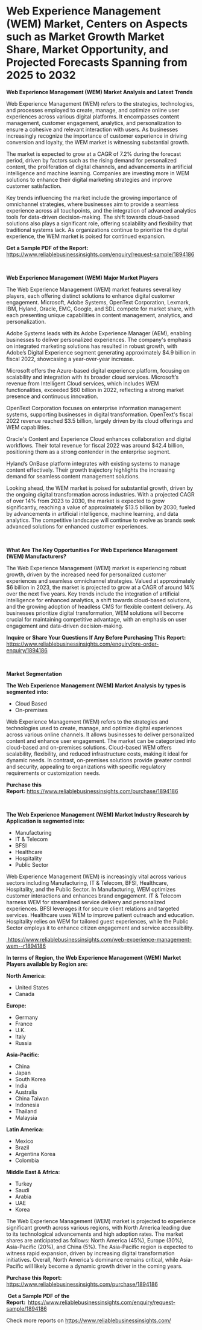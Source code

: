 <p><h1>Web Experience Management (WEM) Market, Centers on Aspects such as Market Growth Market Share, Market Opportunity, and Projected Forecasts Spanning from 2025 to 2032</h1></p><p><strong>Web Experience Management (WEM) Market Analysis and Latest Trends</strong></p>
<p><p>Web Experience Management (WEM) refers to the strategies, technologies, and processes employed to create, manage, and optimize online user experiences across various digital platforms. It encompasses content management, customer engagement, analytics, and personalization to ensure a cohesive and relevant interaction with users. As businesses increasingly recognize the importance of customer experience in driving conversion and loyalty, the WEM market is witnessing substantial growth.</p><p>The market is expected to grow at a CAGR of 7.2% during the forecast period, driven by factors such as the rising demand for personalized content, the proliferation of digital channels, and advancements in artificial intelligence and machine learning. Companies are investing more in WEM solutions to enhance their digital marketing strategies and improve customer satisfaction. </p><p>Key trends influencing the market include the growing importance of omnichannel strategies, where businesses aim to provide a seamless experience across all touchpoints, and the integration of advanced analytics tools for data-driven decision-making. The shift towards cloud-based solutions also plays a significant role, offering scalability and flexibility that traditional systems lack. As organizations continue to prioritize the digital experience, the WEM market is poised for continued expansion.</p></p>
<p><strong>Get a Sample PDF of the Report:&nbsp;</strong> <a href="https://www.reliablebusinessinsights.com/enquiry/request-sample/1894186?utm_campaign=2335&utm_medium=2&utm_source=Github&utm_content=ia&utm_term=28032025&utm_id=web-experience-management-wem">https://www.reliablebusinessinsights.com/enquiry/request-sample/1894186</a></p>
<p>&nbsp;</p>
<p><strong>Web Experience Management (WEM) Major Market Players</strong></p>
<p><p>The Web Experience Management (WEM) market features several key players, each offering distinct solutions to enhance digital customer engagement. Microsoft, Adobe Systems, OpenText Corporation, Lexmark, IBM, Hyland, Oracle, EMC, Google, and SDL compete for market share, with each presenting unique capabilities in content management, analytics, and personalization.</p><p>Adobe Systems leads with its Adobe Experience Manager (AEM), enabling businesses to deliver personalized experiences. The company's emphasis on integrated marketing solutions has resulted in robust growth, with Adobe’s Digital Experience segment generating approximately $4.9 billion in fiscal 2022, showcasing a year-over-year increase.</p><p>Microsoft offers the Azure-based digital experience platform, focusing on scalability and integration with its broader cloud services. Microsoft’s revenue from Intelligent Cloud services, which includes WEM functionalities, exceeded $60 billion in 2022, reflecting a strong market presence and continuous innovation.</p><p>OpenText Corporation focuses on enterprise information management systems, supporting businesses in digital transformation. OpenText's fiscal 2022 revenue reached $3.5 billion, largely driven by its cloud offerings and WEM capabilities.</p><p>Oracle's Content and Experience Cloud enhances collaboration and digital workflows. Their total revenue for fiscal 2022 was around $42.4 billion, positioning them as a strong contender in the enterprise segment.</p><p>Hyland’s OnBase platform integrates with existing systems to manage content effectively. Their growth trajectory highlights the increasing demand for seamless content management solutions.</p><p>Looking ahead, the WEM market is poised for substantial growth, driven by the ongoing digital transformation across industries. With a projected CAGR of over 14% from 2023 to 2030, the market is expected to grow significantly, reaching a value of approximately $13.5 billion by 2030, fueled by advancements in artificial intelligence, machine learning, and data analytics. The competitive landscape will continue to evolve as brands seek advanced solutions for enhanced customer experiences.</p></p>
<p>&nbsp;</p>
<p><strong>What Are The Key Opportunities For Web Experience Management (WEM) Manufacturers?</strong></p>
<p><p>The Web Experience Management (WEM) market is experiencing robust growth, driven by the increased need for personalized customer experiences and seamless omnichannel strategies. Valued at approximately $6 billion in 2023, the market is projected to grow at a CAGR of around 14% over the next five years. Key trends include the integration of artificial intelligence for enhanced analytics, a shift towards cloud-based solutions, and the growing adoption of headless CMS for flexible content delivery. As businesses prioritize digital transformation, WEM solutions will become crucial for maintaining competitive advantage, with an emphasis on user engagement and data-driven decision-making.</p></p>
<p><strong>Inquire or Share Your Questions If Any Before Purchasing This Report:</strong> <a href="https://www.reliablebusinessinsights.com/enquiry/pre-order-enquiry/1894186?utm_campaign=2335&utm_medium=2&utm_source=Github&utm_content=ia&utm_term=28032025&utm_id=web-experience-management-wem">https://www.reliablebusinessinsights.com/enquiry/pre-order-enquiry/1894186</a></p>
<p>&nbsp;</p>
<p><strong>Market Segmentation</strong></p>
<p><strong>The Web Experience Management (WEM) Market Analysis by types is segmented into:</strong></p>
<p><ul><li>Cloud Based</li><li>On-premises</li></ul></p>
<p><p>Web Experience Management (WEM) refers to the strategies and technologies used to create, manage, and optimize digital experiences across various online channels. It allows businesses to deliver personalized content and enhance user engagement. The market can be categorized into cloud-based and on-premises solutions. Cloud-based WEM offers scalability, flexibility, and reduced infrastructure costs, making it ideal for dynamic needs. In contrast, on-premises solutions provide greater control and security, appealing to organizations with specific regulatory requirements or customization needs.</p></p>
<p><strong>Purchase this Report:&nbsp;</strong><a href="https://www.reliablebusinessinsights.com/purchase/1894186?utm_campaign=2335&utm_medium=2&utm_source=Github&utm_content=ia&utm_term=28032025&utm_id=web-experience-management-wem">https://www.reliablebusinessinsights.com/purchase/1894186</a></p>
<p>&nbsp;</p>
<p><strong>The Web Experience Management (WEM) Market Industry Research by Application is segmented into:</strong></p>
<p><ul><li>Manufacturing</li><li>IT & Telecom</li><li>BFSI</li><li>Healthcare</li><li>Hospitality</li><li>Public Sector</li></ul></p>
<p><p>Web Experience Management (WEM) is increasingly vital across various sectors including Manufacturing, IT & Telecom, BFSI, Healthcare, Hospitality, and the Public Sector. In Manufacturing, WEM optimizes customer interactions and enhances brand engagement. IT & Telecom harness WEM for streamlined service delivery and personalized experiences. BFSI leverages it for secure client relations and targeted services. Healthcare uses WEM to improve patient outreach and education. Hospitality relies on WEM for tailored guest experiences, while the Public Sector employs it to enhance citizen engagement and service accessibility.</p></p>
<p><a href="https://www.reliablebusinessinsights.com/web-experience-management-wem--r1894186?utm_campaign=2335&utm_medium=2&utm_source=Github&utm_content=ia&utm_term=28032025&utm_id=web-experience-management-wem">&nbsp;https://www.reliablebusinessinsights.com/web-experience-management-wem--r1894186</a></p>
<p><strong>In terms of Region, the Web Experience Management (WEM) Market Players available by Region are:</strong></p>
<p>
    <p> <strong> North America: </strong>
        <ul>
            <li>United States</li>
            <li>Canada</li>
        </ul>
        </p> 
    <p> <strong> Europe: </strong>
        <ul>
            <li>Germany</li>
            <li>France</li>
            <li>U.K.</li>
            <li>Italy</li>
            <li>Russia</li>
        </ul>
        </p> 
    <p> <strong> Asia-Pacific: </strong>
        <ul>
            <li>China</li>
            <li>Japan</li>
            <li>South Korea</li>
            <li>India</li>
            <li>Australia</li>
            <li>China Taiwan</li>
            <li>Indonesia</li>
            <li>Thailand</li>
            <li>Malaysia</li>
        </ul>
        </p> 
    <p> <strong> Latin America: </strong>
        <ul>
            <li>Mexico</li>
            <li>Brazil</li>
            <li>Argentina Korea</li>
            <li>Colombia</li>
        </ul>
        </p> 
    <p> <strong> Middle East & Africa: </strong>
        <ul>
            <li>Turkey</li>
            <li>Saudi</li>
            <li>Arabia</li>
            <li>UAE</li>
            <li>Korea</li>
        </ul>
    </p>
    </p>
<p><p>The Web Experience Management (WEM) market is projected to experience significant growth across various regions, with North America leading due to its technological advancements and high adoption rates. The market shares are anticipated as follows: North America (45%), Europe (30%), Asia-Pacific (20%), and China (5%). The Asia-Pacific region is expected to witness rapid expansion, driven by increasing digital transformation initiatives. Overall, North America's dominance remains critical, while Asia-Pacific will likely become a dynamic growth driver in the coming years.</p></p>
<p><strong>Purchase this Report: </strong><a href="https://www.reliablebusinessinsights.com/purchase/1894186?utm_campaign=2335&utm_medium=2&utm_source=Github&utm_content=ia&utm_term=28032025&utm_id=web-experience-management-wem">https://www.reliablebusinessinsights.com/purchase/1894186</a></p>
<p>&nbsp;<strong>Get a Sample PDF of the Report:&nbsp;&nbsp;</strong><a href="https://www.reliablebusinessinsights.com/enquiry/request-sample/1894186?utm_campaign=2335&utm_medium=2&utm_source=Github&utm_content=ia&utm_term=28032025&utm_id=web-experience-management-wem">https://www.reliablebusinessinsights.com/enquiry/request-sample/1894186</a></p>
<p><strong></strong></p>
<p>Check more reports on <a href="https://www.reliablebusinessinsights.com/?utm_campaign=2335&utm_medium=2&utm_source=Github&utm_content=ia&utm_term=28032025&utm_id=web-experience-management-wem">https://www.reliablebusinessinsights.com/</a></p>